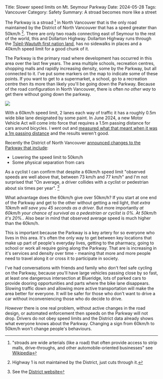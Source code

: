 Title: Slower speed limits on Mt. Seymour Parkway
Date: 2024-05-28
Tags: Vancouver
Category: Safety
Summary: A stroad becomes more like a street

The Parkway is a stroad [^1] in North Vancouver that is the only road maintained by the District of North Vancouver that has a speed greater than 50km/h [^2]. There are only two roads connecting east of Seymour to the rest of the world, this and Dollarton Highway. Dollarton Highway runs through the [Tsleil-Waututh first nation land](https://twnation.ca/about/), has no sidewalks in places and a 40km/h speed limit for a good chunk of it.

The Parkway is the primary road where development has occurred in this area over the last few years. The area multiple schools, recreation centres, shopping malls and rapidly increasing density, some by the Parkway, but all connected to it. I've put some markers on the map to indicate some of these points. If you want to get to a supermarket, a school, go to a recreation centre then its more than likely you'll be going down the Parkway. Because of the road configuration in North Vancouver, there is often *no other way* to get there without going down the parkway.

<img src="{static}/images/mt-seymour-parkway.png" />

With a 60km/h speed limit, 2 lanes each way of traffic it has a roughly 0.5m wide bike lane designated by some paint. In June 2024, a new Motor Vehicle Act will come into force that requires a 1.5m passing distance for cars around bicycles. I went out and [measured what that meant when it was a 1m passing distance](https://beyondcars.ca/a-new-mva-in-british-columbia.html) and the results weren't good.

Recently the District of North Vancouver [announced changes to the Parkway that include](https://www.dnv.org/streets-transportation/mount-seymour-parkway-safety-improvements):
* Lowering the speed limit to 50km/h
* Some physical separation from cars

As a cyclist I can confirm that despite a 60km/h speed limit "observed speeds are well above that, between 73 km/h and 77 km/h" and I'm not surprised that "On average, a driver collides with a cyclist or pedestrian about six times per year". [^3]

What advantage does the 60km/h give over 50km/h? If you start at one end of the Parkway and get to the other without getting a red light, *that extra 10km/h will save you 45 seconds as a driver*. But more importantly *at 60km/h your chance of survival as a pedestrian or cyclist is 0%. At 50km/h it's 20%.*. Also bear in mind that observed average speed is much higher than the 60km/h.

This is important because the Parkway is a key artery for so everyone who lives in this area. It's often the only way to get between key locations that make up part of people's everyday lives, getting to the pharmacy, going to school or work all require going along the Parkway. That are is increasing in it's services and density over time - meaning that more and more people need to travel along it or cross it to participate in society.

I've had conversations with friends and family who don't feel safe cycling on the Parkway, because you'll have large vehicles passing close by so fast, at least one dangerous intersection at Blueridge, lots of parked cars to provide dooring opportunities and parts where the bike lane disappears. Slowing traffic down and allowing more active transportation will make the area better for everyone. It will be safer for those who don't want to drive a car without inconveniencing those who do decide to drive.

*However* there is one real problem, without active changes in the road design, or automated enforcement then speeds on the Parkway will not drop. Drivers do not obey speed limits and the District data already shows what everyone knows about the Parkway. Changing a sign from 60km/h to 50km/h won't change people's behaviours.

[^1]: "stroads are wide arterials (like a road) that often provide access to strip malls, drive-throughs, and other automobile-oriented businesses" see [Wikipedia](https://en.wikipedia.org/wiki/Stroad)
[^2]: Highway 1 is not maintained by the District, just cuts through it.
[^3]: See the [District website](https://www.dnv.org/streets-transportation/mount-seymour-parkway-safety-improvements)
